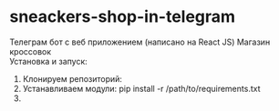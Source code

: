 # sneackers-shop-in-telegram
Телеграм бот с веб приложением (написано на React JS) Магазин кроссовок  
Установка и запуск:  
1) Клонируем репозиторий:   
2) Устанавливаем модули: pip install -r /path/to/requirements.txt  
3) 
